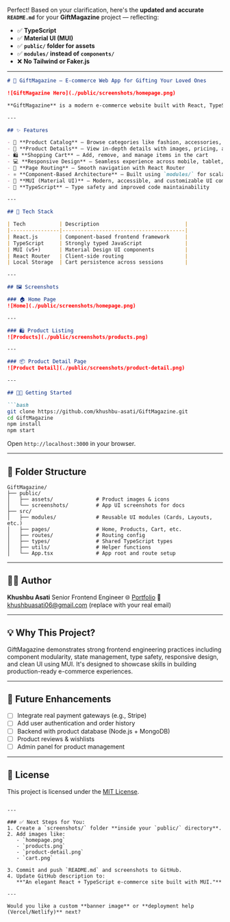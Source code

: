 Perfect! Based on your clarification, here's the **updated and accurate `README.md`** for your **GiftMagazine** project — reflecting:

* ✅ **TypeScript**
* ✅ **Material UI (MUI)**
* ✅ **`public/` folder for assets**
* ✅ **`modules/` instead of `components/`**
* ❌ **No Tailwind or Faker.js**

---

````markdown
# 🎁 GiftMagazine – E-commerce Web App for Gifting Your Loved Ones

![GiftMagazine Hero](./public/screenshots/homepage.png)

**GiftMagazine** is a modern e-commerce website built with React, TypeScript, and Material UI. It allows users to explore and purchase thoughtful gifts like clothes, watches, rings, and more — all wrapped in a responsive, elegant UI.

---

## ✨ Features

- 🛒 **Product Catalog** – Browse categories like fashion, accessories, rings, and more
- 📄 **Product Details** – View in-depth details with images, pricing, and descriptions
- 🛍️ **Shopping Cart** – Add, remove, and manage items in the cart
- 💻 **Responsive Design** – Seamless experience across mobile, tablet, and desktop
- 🔄 **Page Routing** – Smooth navigation with React Router
- ⚛️ **Component-Based Architecture** – Built using `modules/` for scalable structure
- 🎨 **MUI (Material UI)** – Modern, accessible, and customizable UI components
- 🧠 **TypeScript** – Type safety and improved code maintainability

---

## 🚀 Tech Stack

| Tech           | Description                            |
|----------------|----------------------------------------|
| React.js       | Component-based frontend framework     |
| TypeScript     | Strongly typed JavaScript              |
| MUI (v5+)      | Material Design UI components          |
| React Router   | Client-side routing                    |
| Local Storage  | Cart persistence across sessions       |

---

## 🖼️ Screenshots

### 🏠 Home Page  
![Home](./public/screenshots/homepage.png)

---

### 🛍️ Product Listing  
![Products](./public/screenshots/products.png)

---

### 📦 Product Detail Page  
![Product Detail](./public/screenshots/product-detail.png)

---

## 🧑‍💻 Getting Started

```bash
git clone https://github.com/khushbu-asati/GiftMagazine.git
cd GiftMagazine
npm install
npm start
````

Open `http://localhost:3000` in your browser.

---

## 📁 Folder Structure

```
GiftMagazine/
├── public/
│   ├── assets/              # Product images & icons
│   └── screenshots/         # App UI screenshots for docs
├── src/
│   ├── modules/             # Reusable UI modules (Cards, Layouts, etc.)
│   ├── pages/               # Home, Products, Cart, etc.
│   ├── routes/              # Routing config
│   ├── types/               # Shared TypeScript types
│   ├── utils/               # Helper functions
│   └── App.tsx              # App root and route setup
```

---

## 👩‍💻 Author

**Khushbu Asati**
Senior Frontend Engineer
🌐 [Portfolio](https://khushbuasati.vercel.app)
📧 [khushbuasati06@gmail.com](mailto:khushbu.asati@example.com) (replace with your real email)

---

## 💡 Why This Project?

GiftMagazine demonstrates strong frontend engineering practices including component modularity, state management, type safety, responsive design, and clean UI using MUI. It's designed to showcase skills in building production-ready e-commerce experiences.

---

## 📌 Future Enhancements

* [ ] Integrate real payment gateways (e.g., Stripe)
* [ ] Add user authentication and order history
* [ ] Backend with product database (Node.js + MongoDB)
* [ ] Product reviews & wishlists
* [ ] Admin panel for product management

---

## 📝 License

This project is licensed under the [MIT License](LICENSE).

```

---

### ✅ Next Steps for You:
1. Create a `screenshots/` folder **inside your `public/` directory**.
2. Add images like:
   - `homepage.png`
   - `products.png`
   - `product-detail.png`
   - `cart.png`

3. Commit and push `README.md` and screenshots to GitHub.
4. Update GitHub description to:  
   **"An elegant React + TypeScript e-commerce site built with MUI."**

---

Would you like a custom **banner image** or **deployment help (Vercel/Netlify)** next?
```
